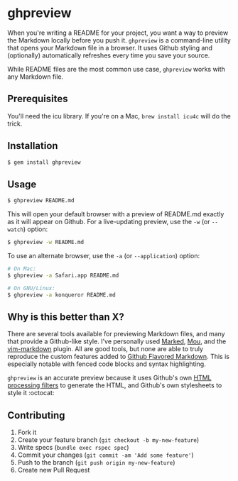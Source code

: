 # ghpreview

When you're writing a README for your project, you want a way to preview the 
Markdown locally before you push it. `ghpreview` is a command-line utility that 
opens your Markdown file in a browser. It uses Github styling and (optionally) 
automatically refreshes every time you save your source.

While README files are the most common use case, `ghpreview` works with any 
Markdown file.

## Prerequisites

You'll need the icu library. If you're on a Mac, `brew install icu4c` will do
the trick.

## Installation

```bash
$ gem install ghpreview
```

## Usage

```bash
$ ghpreview README.md
```

This will open your default browser with a preview of README.md exactly as it 
will appear on Github. For a live-updating preview, use the `-w` (or `--watch`) 
option:

```bash
$ ghpreview -w README.md
```

To use an alternate browser, use the `-a` (or `--application`) option:

```bash
# On Mac:
$ ghpreview -a Safari.app README.md

# On GNU/Linux:
$ ghpreview -a konqueror README.md
```

## Why is this better than X?

There are several tools available for previewing Markdown files, and many that 
provide a Github-like style. I've personally used 
[Marked](http://markedapp.com), [Mou](http://mouapp.com), and the 
[vim-markdown](https://github.com/maba/vim-markdown-preview) plugin. All are 
good tools, but none are able to truly reproduce the custom features added to 
[Github Flavored Markdown](http://github.github.com/github-flavored-markdown/). 
This is especially notable with fenced code blocks and syntax highlighting.

`ghpreview` is an accurate preview because it uses Github's own [HTML 
processing filters](https://github.com/jch/html-pipeline) to generate the HTML, 
and Github's own stylesheets to style it :octocat:

## Contributing

1. Fork it
1. Create your feature branch (`git checkout -b my-new-feature`)
1. Write specs (`bundle exec rspec spec`)
1. Commit your changes (`git commit -am 'Add some feature'`)
1. Push to the branch (`git push origin my-new-feature`)
1. Create new Pull Request
